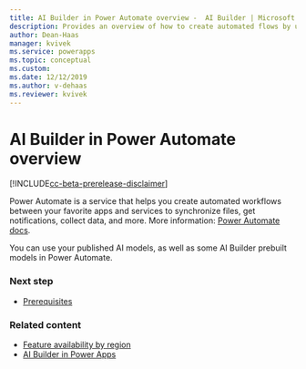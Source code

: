 ```yaml
---
title: AI Builder in Power Automate overview -  AI Builder | Microsoft Docs
description: Provides an overview of how to create automated flows by using AI Builder in Power Automate.
author: Dean-Haas
manager: kvivek
ms.service: powerapps
ms.topic: conceptual
ms.custom: 
ms.date: 12/12/2019
ms.author: v-dehaas
ms.reviewer: kvivek
---
```


# AI Builder in Power Automate overview

[!INCLUDE[cc-beta-prerelease-disclaimer](./includes/cc-beta-prerelease-disclaimer.md)]

Power Automate is a service that helps you create automated workflows between your favorite apps and services to synchronize files, get notifications, collect data, and more. More information: [Power Automate docs](https://docs.microsoft.com/power-automate). 

You can use your published AI models, as well as some AI Builder prebuilt models in Power Automate.

### Next step

- [Prerequisites](use-in-flow-prereq.md)

### Related content

- [Feature availability by region](availability-region.md)
- [AI Builder in Power Apps](use-in-powerapps-overview.md)
